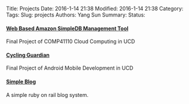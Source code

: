 Title: Projects
Date: 2016-1-14 21:38
Modified: 2016-1-14 21:38
Category: 
Tags:
Slug: projects
Authors: Yang Sun
Summary:
Status: 

#### [Web Based Amazon SimpleDB Management Tool](https://github.com/s27y/aws_sdb_ruby_web_ui)
Final Project of COMP41110 Cloud Computing in UCD

#### [Cycling Guardian](https://github.com/s27y/cycling-guardian)
Final Project of Android Mobile Development in UCD

#### [Simple Blog](https://github.com/s27y/simple_blog)
A simple ruby on rail blog system.